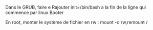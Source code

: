 Dans le GRUB, faire e
Rajouter init=/bin/bash a la fin de la ligne qui commence par linux
Booter

En root, monter le système de fichier en rw : mount -o rw,remount /